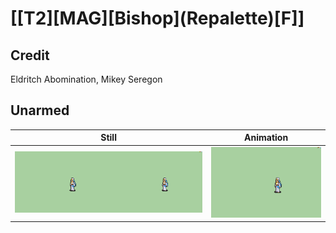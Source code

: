 # [\[T2\]\[MAG\]\[Bishop\]\(Repalette\)\[F\]]

## Credit

Eldritch Abomination, Mikey Seregon
	
## Unarmed

| Still | Animation |
| :---: | :-------: |
| ![Unarmed still](./Unarmed_000.png) | ![Unarmed animation](./Unarmed.gif) |
